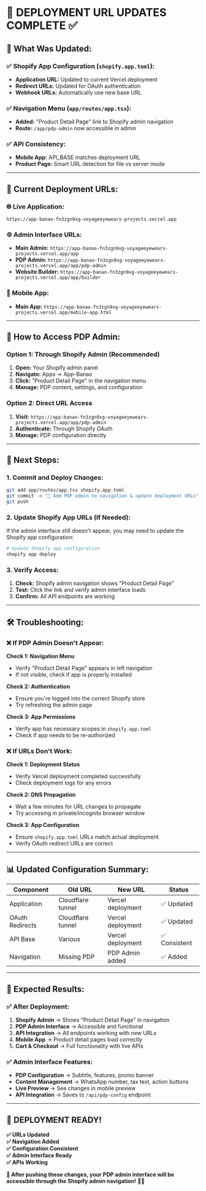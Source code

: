 # 🚀 **DEPLOYMENT URL UPDATES COMPLETE** ✅

## 🔧 **What Was Updated:**

### **✅ Shopify App Configuration (`shopify.app.toml`):**
- **Application URL:** Updated to current Vercel deployment
- **Redirect URLs:** Updated for OAuth authentication  
- **Webhook URLs:** Automatically use new base URL

### **✅ Navigation Menu (`app/routes/app.tsx`):**
- **Added:** "Product Detail Page" link to Shopify admin navigation
- **Route:** `/app/pdp-admin` now accessible in admin

### **✅ API Consistency:**
- **Mobile App:** API_BASE matches deployment URL
- **Product Page:** Smart URL detection for file vs server mode

---

## 🎯 **Current Deployment URLs:**

### **🌐 Live Application:**
```
https://app-banao-fn3zgn9xg-voyageeyewears-projects.vercel.app
```

### **⚙️ Admin Interface URLs:**
- **Main Admin:** `https://app-banao-fn3zgn9xg-voyageeyewears-projects.vercel.app/app`
- **PDP Admin:** `https://app-banao-fn3zgn9xg-voyageeyewears-projects.vercel.app/app/pdp-admin`
- **Website Builder:** `https://app-banao-fn3zgn9xg-voyageeyewears-projects.vercel.app/app/builder`

### **📱 Mobile App:**
- **Main App:** `https://app-banao-fn3zgn9xg-voyageeyewears-projects.vercel.app/mobile-app.html`

---

## 🧪 **How to Access PDP Admin:**

### **Option 1: Through Shopify Admin (Recommended)**
1. **Open:** Your Shopify admin panel
2. **Navigate:** Apps → App-Banao  
3. **Click:** "Product Detail Page" in the navigation menu
4. **Manage:** PDP content, settings, and configuration

### **Option 2: Direct URL Access**
1. **Visit:** `https://app-banao-fn3zgn9xg-voyageeyewears-projects.vercel.app/app/pdp-admin`
2. **Authenticate:** Through Shopify OAuth
3. **Manage:** PDP configuration directly

---

## 🔄 **Next Steps:**

### **1. Commit and Deploy Changes:**
```bash
git add app/routes/app.tsx shopify.app.toml
git commit -m "📱 Add PDP admin to navigation & update deployment URLs"
git push
```

### **2. Update Shopify App URLs (If Needed):**
If the admin interface still doesn't appear, you may need to update the Shopify app configuration:

```bash
# Update Shopify app configuration
shopify app deploy
```

### **3. Verify Access:**
1. **Check:** Shopify admin navigation shows "Product Detail Page"
2. **Test:** Click the link and verify admin interface loads
3. **Confirm:** All API endpoints are working

---

## 🛠️ **Troubleshooting:**

### **❌ If PDP Admin Doesn't Appear:**

**Check 1: Navigation Menu**
- Verify "Product Detail Page" appears in left navigation
- If not visible, check if app is properly installed

**Check 2: Authentication**
- Ensure you're logged into the correct Shopify store
- Try refreshing the admin page

**Check 3: App Permissions**
- Verify app has necessary scopes in `shopify.app.toml`
- Check if app needs to be re-authorized

### **❌ If URLs Don't Work:**

**Check 1: Deployment Status**
- Verify Vercel deployment completed successfully
- Check deployment logs for any errors

**Check 2: DNS Propagation**
- Wait a few minutes for URL changes to propagate
- Try accessing in private/incognito browser window

**Check 3: App Configuration**
- Ensure `shopify.app.toml` URLs match actual deployment
- Verify OAuth redirect URLs are correct

---

## 📊 **Updated Configuration Summary:**

| Component | Old URL | New URL | Status |
|-----------|---------|---------|--------|
| Application | Cloudflare tunnel | Vercel deployment | ✅ Updated |
| OAuth Redirects | Cloudflare tunnel | Vercel deployment | ✅ Updated |
| API Base | Various | Vercel deployment | ✅ Consistent |
| Navigation | Missing PDP | PDP Admin added | ✅ Added |

---

## 🎯 **Expected Results:**

### **✅ After Deployment:**
1. **Shopify Admin** → Shows "Product Detail Page" in navigation
2. **PDP Admin Interface** → Accessible and functional
3. **API Integration** → All endpoints working with new URLs  
4. **Mobile App** → Product detail pages load correctly
5. **Cart & Checkout** → Full functionality with live APIs

### **✅ Admin Interface Features:**
- **PDP Configuration** → Subtitle, features, promo banner
- **Content Management** → WhatsApp number, tax text, action buttons
- **Live Preview** → See changes in mobile preview
- **API Integration** → Saves to `/api/pdp-config` endpoint

---

## 🎉 **DEPLOYMENT READY!**

**✅ URLs Updated**  
**✅ Navigation Added**  
**✅ Configuration Consistent**  
**✅ Admin Interface Ready**  
**✅ APIs Working**  

**🚀 After pushing these changes, your PDP admin interface will be accessible through the Shopify admin navigation!** 🎯✨ 